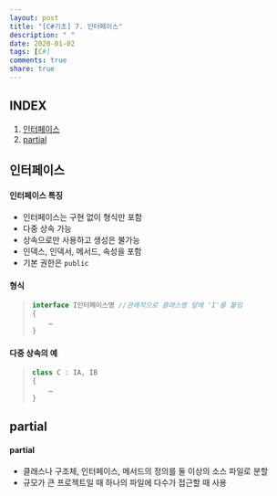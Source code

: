 ```yaml
---
layout: post
title: "[C#기초] 7. 인터페이스"
description: " "
date: 2020-01-02
tags: [C#]
comments: true
share: true
---
```


## INDEX

1. [인터페이스](#인터페이스)
2. [partial](#partial)



## 인터페이스

#### 인터페이스 특징

* 인터페이스는 구현 없이 형식만 포함
* 다중 상속 가능
* 상속으로만 사용하고 생성은 불가능
* 인덱스, 인덱서, 메서드, 속성을 포함
* 기본 권한은 `public`



#### 형식

> ```c#
> interface I인터페이스명 //관례적으로 클래스명 앞에 'I'를 붙임
> {
>     …
> }
> ```

#### 

#### 다중 상속의 예

> ```c#
> class C : IA, IB
> {
>     …
> }
> ```



## partial

####  partial

* 클래스나 구조체, 인터페이스, 메서드의 정의를 둘 이상의 소스 파일로 분할
* 규모가 큰 프로젝트일 때 하나의 파일에 다수가 접근할 때 사용
